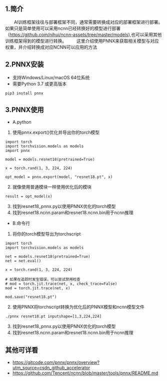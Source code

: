 ## 1.简介
&emsp;&emsp;AI训练框架往往与部署框架不同，通常需要转换成对应的部署框架进行部署。如果只是简单使用可以采用ncnn已经转换好的模型进行部署（https://github.com/nihui/ncnn-assets/tree/master/models),也可以采用其他训练框架得到的模型进行转换。
&emsp;&emsp;这里介绍使用PNNX来获取相关模型与对应权重，并介绍转换成对应NCNN可以应用的方法

## 2.PNNX安装
- 支持Windows/Linux/macOS 64位系统
- 需要Python 3.7 或更高版本
```
pip3 install pnnx
```

## 3.PNNX使用
- A.python
1. 使用pnnx.export()优化并导出你的torch模型
```
import torch
import torchvision.models as models
import pnnx

model = models.resnet18(pretrained=True)

x = torch.rand(1, 3, 224, 224)

opt_model = pnnx.export(model, "resnet18.pt", x)
```
2. 就像使用普通模块一样使用优化后的模块
```
result = opt_model(x)
```
3. 找到resnet18_pnnx.py以使用PNNX优化的torch模型
4. 找到resnet18.ncnn.param和resnet18.ncnn.bin用于ncnn推理

- B.命令行
1. 将你的torch模型导出为torchscript
```
import torch
import torchvision.models as models

net = models.resnet18(pretrained=True)
net = net.eval()

x = torch.rand(1, 3, 224, 224)

# 如果在追踪时发生错误，可以尝试禁用检查
# mod = torch.jit.trace(net, x, check_trace=False)
mod = torch.jit.trace(net, x)

mod.save("resnet18.pt")
```
2. 使用PNNX将torchscript转换为优化后的PNNX模型和ncnn模型文件
```
./pnnx resnet18.pt inputshape=[1,3,224,224]
```
3. 找到resnet18_pnnx.py以使用PNNX优化的torch模型
4. 找到resnet18.ncnn.param和resnet18.ncnn.bin用于ncnn推理
## 其他可详看
- https://gitcode.com/pnnx/pnnx/overview?utm_source=csdn_github_accelerator
- https://github.com/Tencent/ncnn/blob/master/tools/pnnx/README.md
